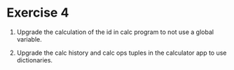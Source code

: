 # Exercise 4

1. Upgrade the calculation of the id in calc program to not use a global variable.

2. Upgrade the calc history and calc ops tuples in the calculator app to use dictionaries.
